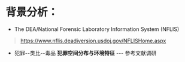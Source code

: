 # 背景分析：

- The DEA/National Forensic Laboratory Information System (NFLIS)
> https://www.nflis.deadiversion.usdoj.gov/NFLISHome.aspx 

- 犯罪--类比--毒品  **犯罪空间分布与环境特征** --- 参考文献调研
